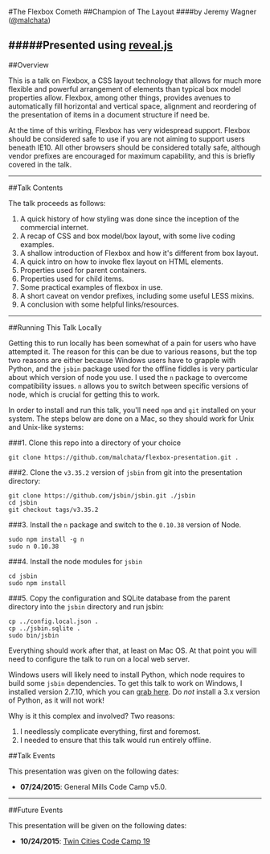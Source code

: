 #The Flexbox Cometh
##Champion of The Layout
####by Jeremy Wagner ([@malchata](http://twitter.com/malchata))

#####Presented using [reveal.js](http://lab.hakim.se/reveal-js)
---

##Overview

This is a talk on Flexbox, a CSS layout technology that allows for much more flexible and powerful arrangement of elements than typical box model properties allow. Flexbox, among other things, provides avenues to automatically fill horizontal and vertical space, alignment and reordering of the presentation of items in a document structure if need be.

At the time of this writing, Flexbox has very widespread support. Flexbox should be considered safe to use if you are not aiming to support users beneath IE10. All other browsers should be considered totally safe, although vendor prefixes are encouraged for maximum capability, and this is briefly covered in the talk.

---

##Talk Contents

The talk proceeds as follows:

1. A quick history of how styling was done since the inception of the commercial internet.
2. A recap of CSS and box model/box layout, with some live coding examples.
3. A shallow introduction of Flexbox and how it's different from box layout.
4. A quick intro on how to invoke flex layout on HTML elements.
5. Properties used for parent containers.
6. Properties used for child items.
7. Some practical examples of flexbox in use.
8. A short caveat on vendor prefixes, including some useful LESS mixins.
9. A conclusion with some helpful links/resources.

---

##Running This Talk Locally

Getting this to run locally has been somewhat of a pain for users who have attempted it. The reason for this can be due to various reasons, but the top two reasons are either because Windows users have to grapple with Python, and the `jsbin` package used for the offline fiddles is very particular about which version of node you use. I used the `n` package to overcome compatibility issues. `n` allows you to switch between specific versions of node, which is crucial for getting this to work.

In order to install and run this talk, you'll need `npm` and `git` installed on your system. The steps below are done on a Mac, so they should work for Unix and Unix-like systems:

###1. Clone this repo into a directory of your choice
```
git clone https://github.com/malchata/flexbox-presentation.git .
```

###2. Clone the `v3.35.2` version of `jsbin` from git into the presentation directory:
```
git clone https://github.com/jsbin/jsbin.git ./jsbin
cd jsbin
git checkout tags/v3.35.2
```

###3. Install the `n` package and switch to the `0.10.38` version of Node.
```
sudo npm install -g n
sudo n 0.10.38
```

###4. Install the node modules for `jsbin`
```
cd jsbin
sudo npm install
```

###5. Copy the configuration and SQLite database from the parent directory into the `jsbin` directory and run jsbin:
```
cp ../config.local.json .
cp ../jsbin.sqlite .
sudo bin/jsbin
```

Everything should work after that, at least on Mac OS. At that point you will need to configure the talk to run on a local web server.

Windows users will likely need to install Python, which node requires to build some `jsbin` dependencies. To get this talk to work on Windows, I installed version 2.7.10, which you can [grab here](https://www.python.org/downloads/release/python-2710). Do *not* install a 3.x version of Python, as it will not work!

Why is it this complex and involved? Two reasons:

1. I needlessly complicate everything, first and foremost.
2. I needed to ensure that this talk would run entirely offline.

##Talk Events

This presentation was given on the following dates:

- **07/24/2015**: General Mills Code Camp v5.0.

---

##Future Events

This presentation will be given on the following dates:

- **10/24/2015**: [Twin Cities Code Camp 19](http://tccc19.eventbrite.com/)